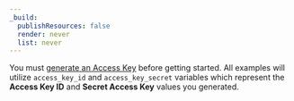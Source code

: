 ```yaml
---
_build:
  publishResources: false
  render: never
  list: never
---
```


You must [generate an Access Key](/r2/api/s3/tokens/) before getting started. All examples will utilize `access_key_id` and `access_key_secret` variables which represent the **Access Key ID** and **Secret Access Key** values you generated.
